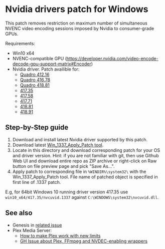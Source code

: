 Nvidia drivers patch for Windows
================================

This patch removes restriction on maximum number of simultaneous NVENC video encoding sessions imposed by Nvidia to consumer-grade GPUs.

Requirements:
- Win10 x64
- NVENC-compatible GPU (https://developer.nvidia.com/video-encode-decode-gpu-support-matrix#Encoder)
- Nvidia driver. Patch availible for:
  - [Quadro 412.16](https://international.download.nvidia.com/Windows/Quadro_Certified/412.16/412.16-quadro-desktop-notebook-win10-64bit-international-whql.exe)
  - [Quadro 416.78](https://international.download.nvidia.com/Windows/Quadro_Certified/416.78/416.78-quadro-desktop-notebook-win10-64bit-international-whql.exe)
  - [Quadro 418.81](https://international.download.nvidia.com/Windows/Quadro_Certified/418.81/418.81-quadro-desktop-notebook-win10-64bit-international-whql.exe)
  - [417.35](https://international.download.nvidia.com/Windows/417.35/417.35-desktop-win10-64bit-international-whql-rp.exe)
  - [417.58](https://international.download.nvidia.com/Windows/417.58hf/417.58-desktop-notebook-win10-64bit-international-whql.hf.exe)
  - [417.71](https://international.download.nvidia.com/Windows/417.71/417.71-desktop-win10-64bit-international-whql.exe)
  - [418.81](https://international.download.nvidia.com/Windows/418.81/418.81-desktop-win10-64bit-international-whql.exe)
  - [418.91](http://international.download.nvidia.com/Windows/418.91/418.91-desktop-win10-64bit-international-whql.exe)

## Step-by-Step guide

1. Download and install latest Nvidia driver supported by this patch.
2. Download latest [Win\_1337\_Apply\_Patch tool](https://github.com/Deltafox79/Win_1337_Apply_Patch/releases).
3. Locate in this directory and download corresponding patch for your OS and driver version. Hint: if you are not familiar with git, then use Github Web UI and download entire repo as ZIP archive or right-click on Raw button on file preview page and pick "Save As...".
4. Apply patch to corresponding file in `%WINDIR%\system32\` with the Win\_1337\_Apply\_Patch tool. File name of patched object is specified in first line of .1337 patch.

E.g, for 64bit Windows 10 running driver version 417.35 use `win10_x64/417.35/nvcuvid.1337` against `C:\WINDOWS\system32\nvcuvid.dll`.

## See also

* Genesis in [related issue](https://github.com/keylase/nvidia-patch/issues/9)
* Plex Media Server:
  * [How to make Plex work with new limits](https://github.com/keylase/nvidia-patch/issues/9#issuecomment-452096166)
  * [GH Issue about Plex, FFmpeg and NVDEC-enabling wrappers](https://github.com/keylase/nvidia-patch/issues/51)
